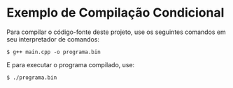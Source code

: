 # Exemplo de Compilação Condicional

Para compilar o código-fonte deste projeto, use os seguintes comandos em seu interpretador de comandos:

```
$ g++ main.cpp -o programa.bin
```

E para executar o programa compilado, use:

```
$ ./programa.bin
```
